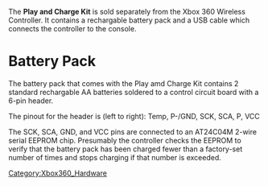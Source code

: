 The **Play and Charge Kit** is sold separately from the Xbox 360
Wireless Controller. It contains a rechargable battery pack and a USB
cable which connects the controller to the console.

# Battery Pack

The battery pack that comes with the Play amd Charge Kit contains 2
standard rechargable AA batteries soldered to a control circuit board
with a 6-pin header.

The pinout for the header is (left to right): Temp, P-/GND, SCK, SCA, P,
VCC

The SCK, SCA, GND, and VCC pins are connected to an AT24C04M 2-wire
serial EEPROM chip. Presumably the controller checks the EEPROM to
verify that the battery pack has been charged fewer than a factory-set
number of times and stops charging if that number is exceeded.

[Category:Xbox360_Hardware](Category:Xbox360_Hardware "wikilink")